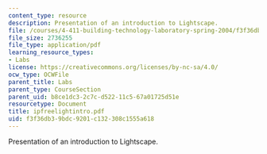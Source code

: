 ```yaml
---
content_type: resource
description: Presentation of an introduction to Lightscape.
file: /courses/4-411-building-technology-laboratory-spring-2004/f3f36db39bdc9201c132308c1555a618_ipfreelightintro.pdf
file_size: 2736255
file_type: application/pdf
learning_resource_types:
- Labs
license: https://creativecommons.org/licenses/by-nc-sa/4.0/
ocw_type: OCWFile
parent_title: Labs
parent_type: CourseSection
parent_uid: b8ce1dc3-2c7c-d522-11c5-67a01725d51e
resourcetype: Document
title: ipfreelightintro.pdf
uid: f3f36db3-9bdc-9201-c132-308c1555a618
---
```

Presentation of an introduction to Lightscape.